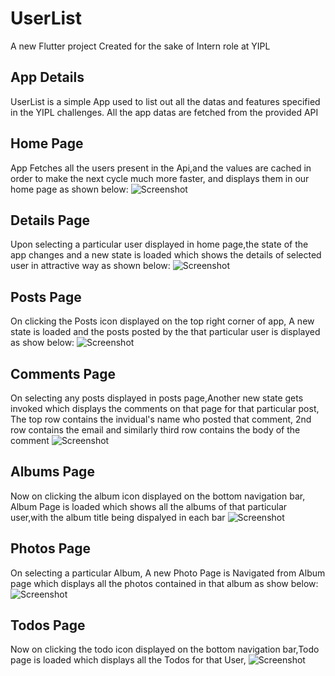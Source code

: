 # UserList

A new Flutter project Created for the sake of Intern role at YIPL

## App Details
UserList is a simple App used to list out all the datas and features specified in the YIPL challenges.
All the app datas are fetched from the provided API

## Home Page
App Fetches all the users present in the Api,and the values are cached in order to make the next cycle
much more faster, and displays them in our home page as shown below:
![Screenshot](Screenshot/Screenshot_1.png)
## Details Page
Upon selecting a particular user displayed in home page,the state of the app changes and a new state is loaded
which shows the details of selected user in attractive way as shown below:
![Screenshot](Screenshot/Screenshot_2.png)
## Posts Page
On clicking the Posts icon displayed on the top right corner of app, A new state is loaded and the posts posted by the
that particular user is displayed as show below:
![Screenshot](Screenshot/Screenshot_3.png)
## Comments Page
On selecting any posts displayed in posts page,Another new state gets invoked which displays the comments on that page
for that particular post, The top row contains the invidual's name who posted that comment, 2nd row contains the email
and similarly third row contains the body of the comment
![Screenshot](Screenshot/Screenshot_4.png)

## Albums Page
Now on clicking the album icon displayed on the bottom navigation bar, Album Page is loaded which shows all the albums
of that particular user,with the album title being dispalyed in each bar
![Screenshot](Screenshot/Screenshot_5.png)

## Photos Page
On selecting a particular Album, A new Photo Page is Navigated from Album page which displays all the photos contained in that
album as show below:
![Screenshot](Screenshot/Screenshot_6.png)

## Todos Page
Now on clicking the todo icon displayed on the bottom navigation bar,Todo page is loaded which displays all the Todos for that
User,
![Screenshot](Screenshot/Screenshot_7.png)

